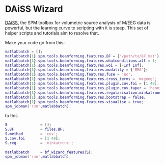 # DAiSS Wizard
[DAiSS](http://github.com/spm/DAiSS/), the SPM toolbox for volumetric source analysis of M/EEG data is powerful, but the learning curve to scripting with it is steep. This set of helper scripts and tutorials aim to resolve that.

Make your code go from this:

```matlab
matlabbatch = [];
matlabbatch{1}.spm.tools.beamforming.features.BF = {'/path/to/BF.mat'};
matlabbatch{1}.spm.tools.beamforming.features.whatconditions.all = 1;
matlabbatch{1}.spm.tools.beamforming.features.woi = [-Inf Inf];
matlabbatch{1}.spm.tools.beamforming.features.modality = {'MEG'};
matlabbatch{1}.spm.tools.beamforming.features.fuse = 'no';
matlabbatch{1}.spm.tools.beamforming.features.cross_terms = 'megeeg';
matlabbatch{1}.spm.tools.beamforming.features.plugin.cov.foi = [1 48];
matlabbatch{1}.spm.tools.beamforming.features.plugin.cov.taper = 'hanning';
matlabbatch{1}.spm.tools.beamforming.features.regularisation.minkatrunc.reduce = 1;
matlabbatch{1}.spm.tools.beamforming.features.bootstrap = false;
matlabbatch{1}.spm.tools.beamforming.features.visualise = true;
spm_jobman('run',matlabbatch);
```
to this

```matlab
S               = [];
S.BF            = files.BF;
S.method        = 'cov';
S.cov.foi       = [1 48];
S.reg           = 'minkatrunc';
 
matlabbatch     = bf_wizard_features(S);
spm_jobman('run',matlabbatch);
```

